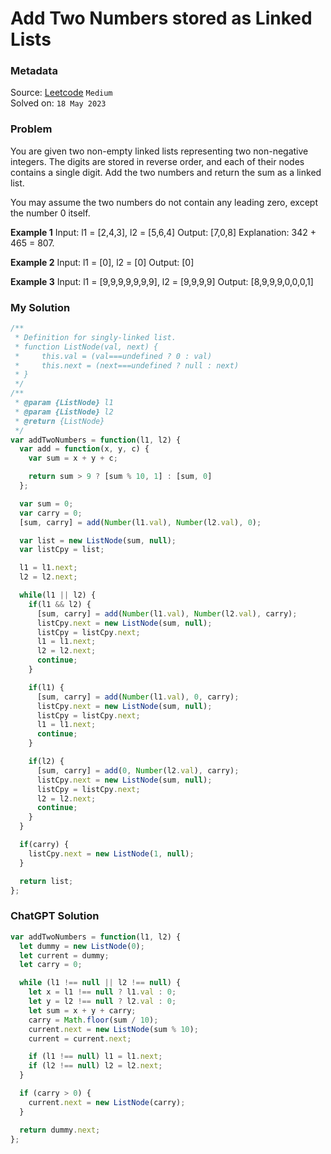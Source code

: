 # Add Two Numbers stored as Linked Lists

### Metadata

Source: [Leetcode](https://leetcode.com/problems/add-two-numbers) `Medium` <br/>
Solved on: `18 May 2023`

### Problem
You are given two non-empty linked lists representing two non-negative integers. The digits are stored in reverse order, and each of their nodes contains a single digit. Add the two numbers and return the sum as a linked list.

You may assume the two numbers do not contain any leading zero, except the number 0 itself.

**Example 1**
Input: l1 = [2,4,3], l2 = [5,6,4]
Output: [7,0,8]
Explanation: 342 + 465 = 807.

**Example 2**
Input: l1 = [0], l2 = [0]
Output: [0]

**Example 3**
Input: l1 = [9,9,9,9,9,9,9], l2 = [9,9,9,9]
Output: [8,9,9,9,0,0,0,1]

### My Solution
```javascript
/**
 * Definition for singly-linked list.
 * function ListNode(val, next) {
 *     this.val = (val===undefined ? 0 : val)
 *     this.next = (next===undefined ? null : next)
 * }
 */
/**
 * @param {ListNode} l1
 * @param {ListNode} l2
 * @return {ListNode}
 */
var addTwoNumbers = function(l1, l2) {
  var add = function(x, y, c) {
    var sum = x + y + c;

    return sum > 9 ? [sum % 10, 1] : [sum, 0]
  };

  var sum = 0;
  var carry = 0;
  [sum, carry] = add(Number(l1.val), Number(l2.val), 0);

  var list = new ListNode(sum, null);
  var listCpy = list;

  l1 = l1.next;
  l2 = l2.next;

  while(l1 || l2) {
    if(l1 && l2) {
      [sum, carry] = add(Number(l1.val), Number(l2.val), carry);
      listCpy.next = new ListNode(sum, null);
      listCpy = listCpy.next;
      l1 = l1.next;
      l2 = l2.next;
      continue;
    }

    if(l1) {
      [sum, carry] = add(Number(l1.val), 0, carry);
      listCpy.next = new ListNode(sum, null);
      listCpy = listCpy.next;
      l1 = l1.next;
      continue;
    }

    if(l2) {
      [sum, carry] = add(0, Number(l2.val), carry);
      listCpy.next = new ListNode(sum, null);
      listCpy = listCpy.next;
      l2 = l2.next;
      continue;
    }
  }

  if(carry) {
    listCpy.next = new ListNode(1, null);
  }

  return list;
};
```

### ChatGPT Solution
```javascript
var addTwoNumbers = function(l1, l2) {
  let dummy = new ListNode(0);
  let current = dummy;
  let carry = 0;

  while (l1 !== null || l2 !== null) {
    let x = l1 !== null ? l1.val : 0;
    let y = l2 !== null ? l2.val : 0;
    let sum = x + y + carry;
    carry = Math.floor(sum / 10);
    current.next = new ListNode(sum % 10);
    current = current.next;

    if (l1 !== null) l1 = l1.next;
    if (l2 !== null) l2 = l2.next;
  }

  if (carry > 0) {
    current.next = new ListNode(carry);
  }

  return dummy.next;
};
```